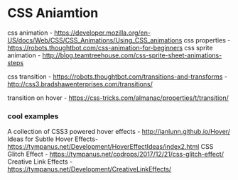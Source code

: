 # CSS Aniamtion

css animation   - https://developer.mozilla.org/en-US/docs/Web/CSS/CSS_Animations/Using_CSS_animations
css properties  - https://robots.thoughtbot.com/css-animation-for-beginners
css sprite animation - http://blog.teamtreehouse.com/css-sprite-sheet-animations-steps


css transition - https://robots.thoughtbot.com/transitions-and-transforms 
               - http://css3.bradshawenterprises.com/transitions/

transition on hover - https://css-tricks.com/almanac/properties/t/transition/

### cool examples
A collection of CSS3 powered hover effects - http://ianlunn.github.io/Hover/
Ideas for Subtle Hover Effects- https://tympanus.net/Development/HoverEffectIdeas/index2.html
CSS Glitch Effect - https://tympanus.net/codrops/2017/12/21/css-glitch-effect/
Creative Link Effects - https://tympanus.net/Development/CreativeLinkEffects/
